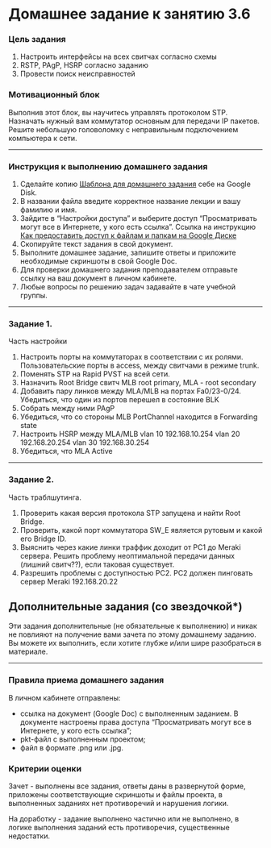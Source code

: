 # Домашнее задание к занятию 3.6 

### Цель задания

1. Настроить интерфейсы на всех свитчах согласно схемы
2. RSTP, PAgP, HSRP согласно заданию
3. Провести поиск неисправностей


### Мотивационный блок

Выполнив этот блок, вы научитесь управлять протоколом STP. Назначать нужный вам коммутатор основным для передачи IP пакетов. Решите небольшую головоломку с неправильным подключением компьютера к сети.

------

### Инструкция к выполнению домашнего задания

1. Сделайте копию [Шаблона для домашнего задания](https://docs.google.com/document/d/1youKpKm_JrC0UzDyUslIZW2E2bIv5OVlm_TQDvH5Pvs/edit) себе на Google Disk.
2. В названии файла введите корректное название лекции и вашу фамилию и имя.
3. Зайдите в “Настройки доступа” и выберите доступ “Просматривать могут все в Интернете, у кого есть ссылка”.
 Ссылка на инструкцию [Как предоставить доступ к файлам и папкам на Google Диске](https://support.google.com/docs/answer/2494822?hl=ru&co=GENIE.Platform%3DDesktop)
5. Скопируйте текст задания в свой документ.
6. Выполните домашнее задание, запишите ответы и приложите необходимые скриншоты в свой Google Doc.
7. Для проверки домашнего задания преподавателем отправьте ссылку на ваш документ в личном кабинете.
8. Любые вопросы по решению задач задавайте в чате учебной группы.

------

### Задание 1.
Часть настройки

1. Настроить порты на коммутаторах в соответствии с их ролями. Пользовательские порты в access, между свитчами в режиме trunk.
2. Поменять STP на Rapid PVST на всей сети.
3. Назначить Root Bridge  свитч MLB root primary, MLA - root secondary
4. Добавить пару линков между MLA/MLB на портах Fa0/23-0/24. Убедиться, что один из портов перешел в состояние BLK  
5. Собрать между ними PAgP
6. Убедиться, что со стороны MLB PortChannel находится в Forwarding state
7. Настроить HSRP между MLA/MLB
   	vlan 10 192.168.10.254
	vlan 20 192.168.20.254
	vlan 30 192.168.30.254
8. Убедиться, что MLA Active

---

### Задание 2.

Часть траблшутинга.
1. Проверить какая версия протокола STP запущена и найти Root Bridge.
2. Проверить, какой порт коммутатора SW_E является рутовым и какой его Bridge ID.
3. Выяснить через какие линки траффик доходит от PC1 до Meraki сервера. Решить проблему неоптимальной передачи данных (лишний свитч??), если таковая существует.
4. Разрешить проблемы с доступностью PC2. PC2 должен пинговать сервер Meraki 192.168.20.22





## Дополнительные задания (со звездочкой*)

Эти задания дополнительные (не обязательные к выполнению) и никак не повлияют на получение вами зачета по этому домашнему заданию. Вы можете их выполнить, если хотите глубже и/или шире разобраться в материале.

---


### Правила приема домашнего задания

В личном кабинете отправлены:

- ссылка на документ (Google Doc) с выполненным заданием. В документе настроены права доступа “Просматривать могут все в Интернете, у кого есть ссылка”;
- pkt-файл с выполненным проектом;
- файл в формате .png или .jpg.

### Критерии оценки

Зачет - выполнены все задания, ответы даны в развернутой форме, приложены соответствующие скриншоты и файлы проекта, в выполненных заданиях нет противоречий и нарушения логики.

На доработку - задание выполнено частично или не выполнено, в логике выполнения заданий есть противоречия, существенные недостатки.
